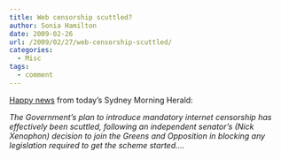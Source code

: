 ```yaml
---
title: Web censorship scuttled?
author: Sonia Hamilton
date: 2009-02-26
url: /2009/02/27/web-censorship-scuttled/
categories:
  - Misc
tags:
  - comment
---
```

[Happy news][1] from today&#8217;s Sydney Morning Herald:

*The Government&#8217;s plan to introduce mandatory internet censorship has effectively been scuttled, following an independent senator&#8217;s (Nick Xenophon) decision to join the Greens and Opposition in blocking any legislation required to get the scheme started&#8230;.*

 [1]: http://www.smh.com.au/news/technology/biztech/web-censorship-plan-heads-towards-a-dead-end/2009/02/26/1235237810486.html?page=fullpage#contentSwap1
